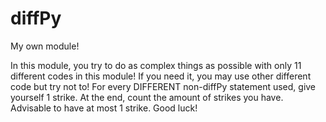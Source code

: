 # diffPy
My own module!

In this module, you try to do as complex things as possible with only 11 different codes in this module! If you need it, you may use
other different code but try not to! For every DIFFERENT non-diffPy statement used, give yourself 1 strike. At the end, count the amount of strikes you have. Advisable to have at most 1 strike. Good luck!
